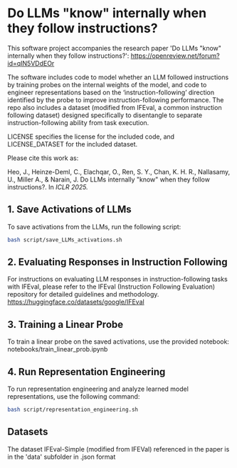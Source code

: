 # Do LLMs "know" internally when they follow instructions?

This software project accompanies the research paper 'Do LLMs "know" internally when they follow instructions?': https://openreview.net/forum?id=qIN5VDdEOr

The software includes code to model whether an LLM followed instructions by training probes on the internal weights of the model, and code to engineer representations based on the ‘instruction-following’ direction identified by the probe to improve instruction-following performance.  The repo also includes a dataset (modified from IFEval, a common instruction following dataset) designed specifically to disentangle to separate instruction-following ability from task execution.

LICENSE specifies the license for the included code, and LICENSE_DATASET for the included dataset.

Please cite this work as:

Heo, J., Heinze-Deml, C., Elachqar, O., Ren, S. Y., Chan, K. H. R., Nallasamy, U., Miller A., & Narain, J. Do LLMs internally "know" when they follow instructions?. In _ICLR 2025._

## 1. Save Activations of LLMs

To save activations from the LLMs, run the following script:

```bash
bash script/save_LLMs_activations.sh
```

## 2. Evaluating Responses in Instruction Following

For instructions on evaluating LLM responses in instruction-following tasks with IFEval, please refer to the IFEval (Instruction Following Evaluation) repository for detailed guidelines and methodology. https://huggingface.co/datasets/google/IFEval

## 3. Training a Linear Probe

To train a linear probe on the saved activations, use the provided notebook: notebooks/train_linear_prob.ipynb


## 4. Run Representation Engineering

To run representation engineering and analyze learned model representations, use the following command:
```bash
bash script/representation_engineering.sh
```

## Datasets

The dataset IFEval-Simple (modified from IFEVal) referenced in the paper is in the 'data' subfolder in .json format

